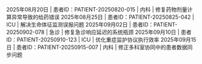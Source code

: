 2025年08月20日 | 患者ID：PATIENT-20250820-015 | 内科 | 修复药物剂量计算异常导致的给药错误
2025年08月25日 | 患者ID：PATIENT-20250825-042 | ICU | 解决生命体征监测误报问题
2025年09月02日 | 患者ID：PATIENT-20250902-078 | 急诊 | 修复急诊响应延迟的系统瓶颈
2025年09月10日 | 患者ID：PATIENT-20250910-123 | ICU | 优化重症监护协议执行效率
2025年09月15日 | 患者ID：PATIENT-20250915-007 | 内科 | 修正多科室协同中的患者数据同步问题
